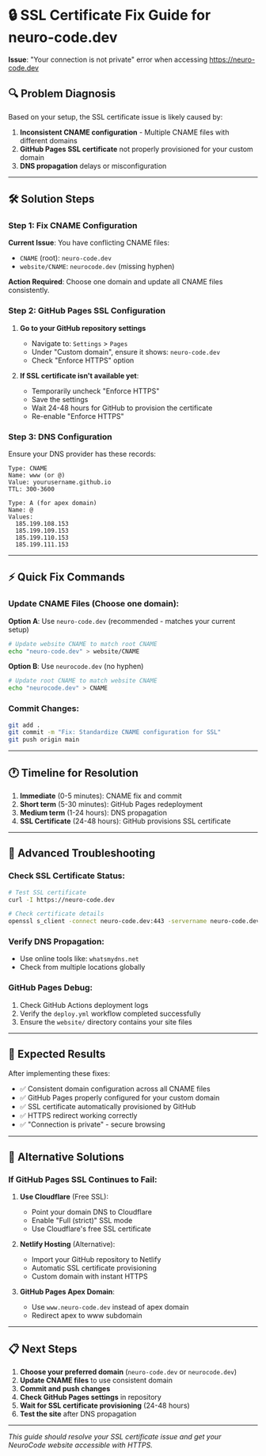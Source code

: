 # 🔒 SSL Certificate Fix Guide for neuro-code.dev

**Issue**: "Your connection is not private" error when accessing https://neuro-code.dev

## 🔍 Problem Diagnosis

Based on your setup, the SSL certificate issue is likely caused by:

1. **Inconsistent CNAME configuration** - Multiple CNAME files with different domains
2. **GitHub Pages SSL certificate** not properly provisioned for your custom domain
3. **DNS propagation** delays or misconfiguration

---

## 🛠️ Solution Steps

### Step 1: Fix CNAME Configuration

**Current Issue**: You have conflicting CNAME files:
- `CNAME` (root): `neuro-code.dev`
- `website/CNAME`: `neurocode.dev` (missing hyphen)

**Action Required**: Choose one domain and update all CNAME files consistently.

### Step 2: GitHub Pages SSL Configuration

1. **Go to your GitHub repository settings**
   - Navigate to: `Settings` > `Pages`
   - Under "Custom domain", ensure it shows: `neuro-code.dev`
   - Check "Enforce HTTPS" option

2. **If SSL certificate isn't available yet**:
   - Temporarily uncheck "Enforce HTTPS"
   - Save the settings
   - Wait 24-48 hours for GitHub to provision the certificate
   - Re-enable "Enforce HTTPS"

### Step 3: DNS Configuration

Ensure your DNS provider has these records:

```dns
Type: CNAME
Name: www (or @)
Value: yourusername.github.io
TTL: 300-3600

Type: A (for apex domain)
Name: @
Values:
  185.199.108.153
  185.199.109.153
  185.199.110.153
  185.199.111.153
```

---

## ⚡ Quick Fix Commands

### Update CNAME Files (Choose one domain):

**Option A**: Use `neuro-code.dev` (recommended - matches your current setup)
```bash
# Update website CNAME to match root CNAME
echo "neuro-code.dev" > website/CNAME
```

**Option B**: Use `neurocode.dev` (no hyphen)
```bash
# Update root CNAME to match website CNAME
echo "neurocode.dev" > CNAME
```

### Commit Changes:
```bash
git add .
git commit -m "Fix: Standardize CNAME configuration for SSL"
git push origin main
```

---

## 🕐 Timeline for Resolution

1. **Immediate** (0-5 minutes): CNAME fix and commit
2. **Short term** (5-30 minutes): GitHub Pages redeployment
3. **Medium term** (1-24 hours): DNS propagation
4. **SSL Certificate** (24-48 hours): GitHub provisions SSL certificate

---

## 🔧 Advanced Troubleshooting

### Check SSL Certificate Status:
```bash
# Test SSL certificate
curl -I https://neuro-code.dev

# Check certificate details
openssl s_client -connect neuro-code.dev:443 -servername neuro-code.dev
```

### Verify DNS Propagation:
- Use online tools like: `whatsmydns.net`
- Check from multiple locations globally

### GitHub Pages Debug:
1. Check GitHub Actions deployment logs
2. Verify the `deploy.yml` workflow completed successfully
3. Ensure the `website/` directory contains your site files

---

## 🎯 Expected Results

After implementing these fixes:
- ✅ Consistent domain configuration across all CNAME files
- ✅ GitHub Pages properly configured for your custom domain
- ✅ SSL certificate automatically provisioned by GitHub
- ✅ HTTPS redirect working correctly
- ✅ "Connection is private" - secure browsing

---

## 🚨 Alternative Solutions

### If GitHub Pages SSL Continues to Fail:

1. **Use Cloudflare** (Free SSL):
   - Point your domain DNS to Cloudflare
   - Enable "Full (strict)" SSL mode
   - Use Cloudflare's free SSL certificate

2. **Netlify Hosting** (Alternative):
   - Import your GitHub repository to Netlify
   - Automatic SSL certificate provisioning
   - Custom domain with instant HTTPS

3. **GitHub Pages Apex Domain**:
   - Use `www.neuro-code.dev` instead of apex domain
   - Redirect apex to www subdomain

---

## 📋 Next Steps

1. **Choose your preferred domain** (`neuro-code.dev` or `neurocode.dev`)
2. **Update CNAME files** to use consistent domain
3. **Commit and push changes**
4. **Check GitHub Pages settings** in repository
5. **Wait for SSL certificate provisioning** (24-48 hours)
6. **Test the site** after DNS propagation

---

*This guide should resolve your SSL certificate issue and get your NeuroCode website accessible with HTTPS.*
